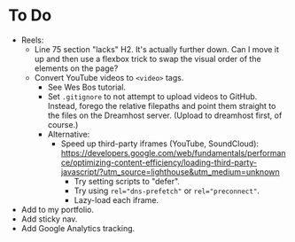 # To Do

- Reels:
  - Line 75 section "lacks" H2. It's actually further down. Can I move it up and then use a flexbox trick to swap the visual order of the elements on the page?
  - Convert YouTube videos to `<video>` tags.
    - See Wes Bos tutorial.
    - Set `.gitignore` to not attempt to upload videos to GitHub. Instead, forego the relative filepaths and point them straight to the files on the Dreamhost server. (Upload to dreamhost first, of course.)
    - Alternative:
      - Speed up third-party iframes (YouTube, SoundCloud): https://developers.google.com/web/fundamentals/performance/optimizing-content-efficiency/loading-third-party-javascript/?utm_source=lighthouse&utm_medium=unknown
        - Try setting scripts to "defer".
        - Try using `rel="dns-prefetch"` or `rel="preconnect"`.
        - Lazy-load each iframe.
- Add to my portfolio.
- Add sticky nav.
- Add Google Analytics tracking.